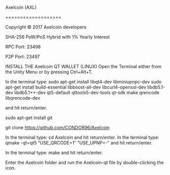 Axelcoin (AXL)

===================

Copyright © 2017 Axelcoin developers

SHA-256 PoW/PoS Hybrid with 1% Yearly Interest

RPC Port: 23498

P2P Port: 23497



INSTALL THE Axelcoin QT WALLET (LINUX)
Open the Terminal either from the Unity Menu or by pressing Ctrl+Alt+T.

In the terminal type: 
sudo apt-get install libqt4-dev libminiupnpc-dev
sudo apt-get install build-essential libboost-all-dev libcurl4-openssl-dev libdb5.1-dev libdb5.1++-dev qt5-default qttools5-dev-tools qt-sdk make qrencode libqrencode-dev 

and hit return/enter.

sudo apt-get install git 

git clone https://github.com/CONDOR96/Axelcoin

In the terminal type: cd Axelcoin and hit return/enter.
In the terminal type: qmake -qt=qt5 “USE_QRCODE=1″ “USE_UPNP=-” and hit return/enter.

In the terminal type: make and hit return/enter.

Enter the Axelcoin folder and run the Axelcoin-qt file by double-clicking the icon.
